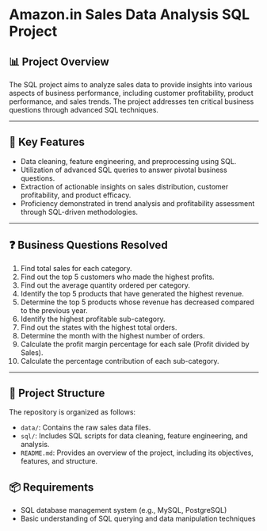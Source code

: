 
# Amazon.in Sales Data  Analysis SQL Project


## 📊 Project Overview

The SQL project aims to analyze sales data to provide insights into various aspects of business performance, including customer profitability, product performance, and sales trends. The project addresses ten critical business questions through advanced SQL techniques.

---

## 🚀 Key Features

- Data cleaning, feature engineering, and preprocessing using SQL.  
- Utilization of advanced SQL queries to answer pivotal business questions.  
- Extraction of actionable insights on sales distribution, customer profitability, and product efficacy.  
- Proficiency demonstrated in trend analysis and profitability assessment through SQL-driven methodologies.

---

## ❓ Business Questions Resolved

1. Find total sales for each category.  
2. Find out the top 5 customers who made the highest profits.  
3. Find out the average quantity ordered per category.  
4. Identify the top 5 products that have generated the highest revenue.  
5. Determine the top 5 products whose revenue has decreased compared to the previous year.  
6. Identify the highest profitable sub-category.  
7. Find out the states with the highest total orders.  
8. Determine the month with the highest number of orders.  
9. Calculate the profit margin percentage for each sale (Profit divided by Sales).  
10. Calculate the percentage contribution of each sub-category.  

---

## 📁 Project Structure

The repository is organized as follows:

- `data/`: Contains the raw sales data files.  
- `sql/`: Includes SQL scripts for data cleaning, feature engineering, and analysis.  
- `README.md`: Provides an overview of the project, including its objectives, features, and structure.


## 📦 Requirements

- SQL database management system (e.g., MySQL, PostgreSQL)  
- Basic understanding of SQL querying and data manipulation techniques  



